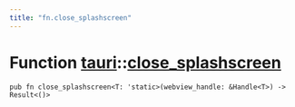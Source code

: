 ```yaml
---
title: "fn.close_splashscreen"
---
```


# Function [tauri](/docs/api/rust/tauri/index.html)::​[close_splashscreen](/docs/api/rust/tauri/)

    pub fn close_splashscreen<T: 'static>(webview_handle: &Handle<T>) -> Result<()>
      